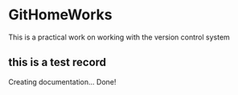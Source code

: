 # GitHomeWorks
This is a practical work on working with the version control system
## this is a test record
Creating documentation... Done!
